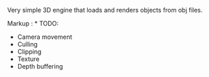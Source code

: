 Very simple 3D engine that loads and renders objects from obj files.

Markup : * TODO:
  * Camera movement
  * Culling
  * Clipping
  * Texture
  * Depth buffering

